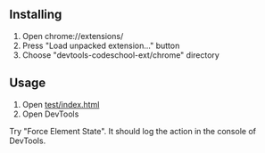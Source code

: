 ## Installing

1. Open chrome://extensions/
2. Press "Load unpacked extension..." button
3. Choose "devtools-codeschool-ext/chrome" directory

## Usage

1. Open [test/index.html](https://github.com/GoogleChrome/devtools-codeschool-ext/blob/master/test/index.html)
2. Open DevTools

Try "Force Element State". It should log the action in the console of DevTools.
